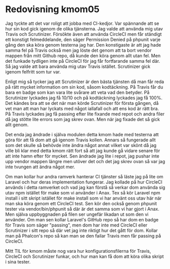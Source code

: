 ---
---
Redovisning kmom05
=========================

Jag tyckte att det var roligt att jobba med CI-kedjor. Var spännande att se hur sin kod gick igenom de olika tjänsterna. Jag valde att använda mig utav Travis och Scrutinizer. Försökte även att använda CircleCI men får ständigt ett konstigt felmeddelande, den säger Permission Denied på phpunit varje gång den ska köra genom testerna jag har. Den konstigaste är att jag hade samma fel på Travis också men jag löste det genom att ta bort vendor mappen från mitt Github repo, då kunde den köra genom allt utan fel. Men det funkade tydligen inte på CircleCI för jag får fortfarande samma fel där. Så jag valde att bara använda mig utav Travis istället. Scrutinizer gick igenom felfritt som tur var.

Enligt mig så tycker jag att Scrutinizer är den bästa tjänsten då man får reda på rätt mycket information om sin kod, såsom kodtäckning. På Travis får du bara en badge som kan vara lite svårare att veta vad den betyder. På Scrutinizer lyckades jag få 10/10 och på kodtäckning lyckades jag få 100%. Det kändes bra att se det när man körde Scrutinizer för första gången, då vet man att man har lyckats med något iallafall och att ens kod är rätt bra. På Travis lyckades jag få passing efter lite fixande med repot och andra filer då jag stötte lite errors som jag skrev ovan. Men när jag fixade det så gick allt genom.

Det enda jag ändrade i själva modulen detta kmom hade med testerna att göra för att få dom att gå igenom Travis kollen. Annars så fungerade allt som det skulle så behövde inte ändra något annat vilket var skönt då jag ville bli klar med detta kmom rätt fort så att jag kunde gå vidare senare för att inte hamn efter för mycket. Sen ändrade jag lite i repot, jag pushar inte upp vendor mappen längre men utöver det och det jag skrev ovan så var jag inte tvungen att ändra något mer.

Om man kollar hur andra ramverk hanterar CI tjänster så läste jag på lite om Laravel och hur deras implementation fungerar. Jag kollade på hur CircleCI används i detta ramverket och vad jag kan förstå så verkar dom använda sig utav npm istället för make som vi använder i Anax. Tex så kör Laravel npm install i sitt skript istället för make install som vi har använt oss utav här när man ska köra genom ett CircleCI test. Sen kör den också genom phpunit tester via vendor/bin/phpunit så där är det samma som vi har gjort i Anax. Men själva uppbyggnaden på filen ser ungefär likadan ut som den vi använder. Om man sen kollar Laravel's GitHub repo så har dom en badge för Travis som säger "passing", men dom har inte med CircleCI eller Scrutinizer i sitt repo så där vet jag inte riktigt hur det gått för dom. Kollar man på Phalcon's repo så kan man se den failar Travis men får passing på CircleCI.

Mitt TIL för kmom måste nog vara hur konfigurationsfilerna för Travis, CircleCI och Scrutinizer funkar, och hur man kan få dom att köra olika skript i sina tester. 
